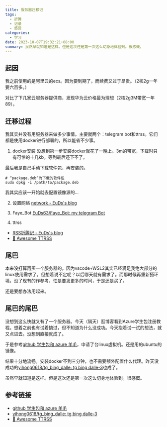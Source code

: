 ```yaml
---
title: 服务器迁移记
tags:
  - 折腾
  - 记录
  - 感受
categories:
  - 学习
date: 2023-10-07T19:32:21+08:00
summary: 虽然早就知道是这样。但是这次还是第一次这么切身地体验到。很感慨。
---
```

## 起因
我之前使用的是阿里云的ecs。因为要到期了，而续费又过于昂贵。（2核2g一年要六百多。）

对比了下几家云服务器提供商，发现华为云价格最为理想（2核2g3M带宽一年89）。

## 迁移过程
我其实并没有用服务器来做多少事情。主要就两个：telegram bot和ttrss。它们都是使用docker进行部署的，所以能省不少事。

1. docker安装
没想到第一步安装docker就花了一晚上。3m的带宽，下载时只有可怜的十几kb。等到最后还下不了。

最后我是自己手动下载软件包，再安装的。

```
# “package.deb”为下载的软件包
sudo dpkg -i /path/to/package.deb
```

我其实应该一开始就去配置镜像源的...

2. 设置网络
[network - EuDs's blog](https://ds63.eu.org/2023/03/11/network/)

3. Faye_Bot
[EuDs63/Faye_Bot: my telegram Bot](https://github.com/EuDs63/Faye_Bot)

4. ttrss
- [RSS折腾记 - EuDs's blog](https://ds63.eu.org/2023/03/08/RssTossing/)
- [🐋 Awesome TTRSS ](https://ttrss.henry.wang/zh/#%E5%85%B3%E4%BA%8E)

## 尾巴
本来没打算再买一个服务器的。因为vscode+WSL2其实已经满足我绝大部分的linux使用需求了。但想着说不定呢？以后哪天就有需求了。而那时候再重新搭环境，没了现有的作参考，怕是要发更多的时间，于是还是买了。

还是要想办法用起来。

## 尾巴的尾巴
没想到这么快就又有了一个服务器。今天（隔天）逛博客看到Azure学生包注册教程。想着之前也有试着搞过，但不知道为什么没成功。今天抱着试一试的想法，就又点进去。没想到直接就成了。

于是参考[github 学生包和 azure 羊毛](https://zbttl-github-io.vercel.app/github-xue-sheng-bao-he-azure-yang-mao/)，申请了台linux虚拟机。还是用的ubuntu的镜像。

结果十分地流畅。安装docker不到三分钟，也不需要额外配置什么代理。昨天没成功的[yihong0618/tg_bing_dalle: tg bing dalle-3](https://github.com/yihong0618/tg_bing_dalle)也成了。

虽然早就知道是这样。但是这次还是第一次这么切身地体验到。很感慨。

## 参考链接
- [github 学生包和 azure 羊毛](https://zbttl-github-io.vercel.app/github-xue-sheng-bao-he-azure-yang-mao/)
- [yihong0618/tg_bing_dalle: tg bing dalle-3](https://github.com/yihong0618/tg_bing_dalle)
- [🐋 Awesome TTRSS ](https://ttrss.henry.wang/zh/#%E5%85%B3%E4%BA%8E)
